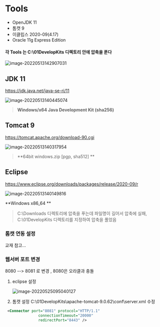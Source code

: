 # Tools

- OpenJDK 11 
- 톰캣 9
- 이클립스 2020-09(4.17)
- Oracle 11g Express Edition



#### 각 Tools 는 C:\01DevelopKits 디렉토리 안에 압축을 푼다

![image-20220513142907031](C:\Users\Jongc\AppData\Roaming\Typora\typora-user-images\image-20220513142907031.png)



## JDK 11

https://jdk.java.net/java-se-ri/11

![image-20220513140445074](D:\workspace\jsp\img\image-20220513140445074.png)

>  **Windows/x64 Java Development Kit (sha256)**



## Tomcat 9 

https://tomcat.apache.org/download-90.cgi

![image-20220513140317954](D:\workspace\jsp\img\image-20220513140317954.png)

> **64bit windows.zip [pgp, sha512] **



## Eclipse

https://www.eclipse.org/downloads/packages/release/2020-09/r

![image-20220513140149816](D:\workspace\jsp\img\image-20220513140149816.png)

**Windows x86_64 **

> C:\Downloads 디렉토리에 압축을 푸는데 파일명이 길어서 압축에 실패, C:\01DevelopKits 디렉토리를 지정하여 압축을 풀었음



### 톰캣 연동 설정

교재 참고...









### 웹서버 포트 변경 

8080 --> 8081 로 변경 , 8080은 오라클과 충돌

1. eclipse 설정 

   ![image-20220525095040127](D:\workspace\jsp\img\image-20220525095040127.png)

2. 톰캣 설정
C:\01DevelopKits\apache-tomcat-9.0.62\conf\server.xml 수정

```xml
 <Connector port="8081" protocol="HTTP/1.1"
               connectionTimeout="20000"
               redirectPort="8443" />
```

